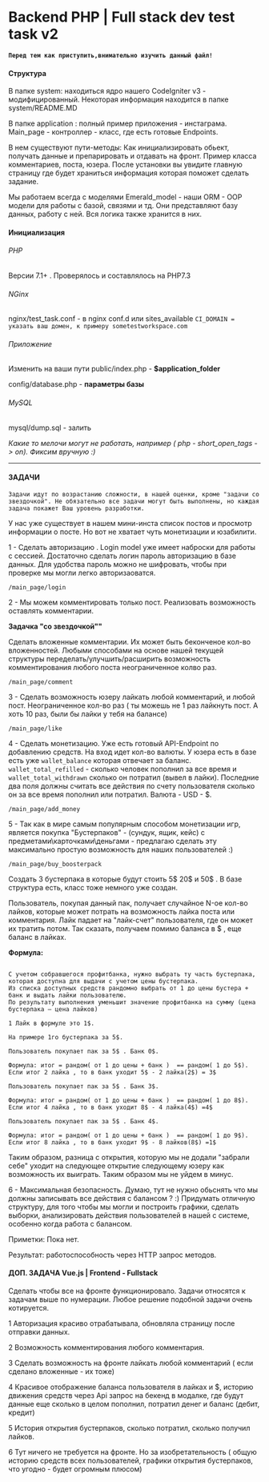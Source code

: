 # Backend PHP | Full stack dev test task v2

**`Перед тем как приступить,внимательно изучить данный файл!`**
#### Структура

В папке system: находиться ядро нашего CodeIgniter v3 - модифицированный. Некоторая информация находится в папке system/README.MD

В папке application : полный пример приложения - инстаграма. Main_page - контроллер - класс, где есть готовые Endpoints.

В нем существуют пути-методы: Как инициализировать обьект, получать данные и препарировать и отдавать на фронт. Пример класса комментариев, поста, юзера.
После установки вы увидите главную страницу где будет храниться информация которая поможет сделать задание.

Мы работаем всегда с моделями Emerald_model - наши ORM - OOP модели для работы с базой, связями и тд. Они представляют базу данных, работу с ней.
Вся логика также хранится в них. 


#### Инициализация
###### PHP 
Версии 7.1+ . Проверялось и составлялось на PHP7.3

###### NGinx

nginx/test_task.conf - в nginx conf.d или sites_available
`CI_DOMAIN = указать ваш домен, к примеру sometestworkspace.com`

###### Приложение
Изменить на ваши пути
public/index.php - **$application_folder**

config/database.php - **параметры базы**

###### MySQL

mysql/dump.sql - залить 

_Какие то мелочи могут не работать, например ( php - short_open_tags -> on). Фиксим вручную :)_ 

--------------------------
#### ЗАДАЧИ

`Задачи идут по возрастанию сложности, в нашей оценки, кроме "задачи со звездочкой". Не обязательно все задачи могут быть выполнены, но каждая задача покажет Ваш уровень разработки.`

У нас уже существует в нашем мини-инста список постов и просмотр информации о посте. Но вот не хватает чуть монетизации и юзабилити.

1 - Сделать авторизацию . Login model уже имеет наброски для работы с сессией. Достаточно сделать логин пароль авторизацию в базе данных. 
Для удобства пароль можно не шифровать, чтобы при проверке мы могли легко авторизаоватся. 

`/main_page/login`

2 - Мы можем комментировать только пост. Реализовать возможность оставлять комментарии.

**Задачка "со звездочкой""**

Сделать вложенные комментарии. Их может быть беконченое кол-во вложенностей. 
Любыми способами на основе нашей текущей структуры переделать/улучшить/расширить возможность комментирования любого поста неограниченное колво раз.

`/main_page/comment`

3 - Сделать возможность юзеру лайкать любой комментарий, и любой пост. Неограниченное кол-во раз ( ты можешь не 1 раз лайкнуть пост. А хоть 10 раз, были бы лайки у тебя на балансе) 
  
`/main_page/like`

4 - Сделать монетизацию. Уже есть готовый API-Endpoint по добавлению средств. На вход идет кол-во валюты. У юзера есть в базе есть уже `wallet_balance` которая отвечает за баланс.
`wallet_total_refilled` - сколько человек пополнил за все время и `wallet_total_withdrawn` сколько он потратил (вывел в лайки).
Последние два поля должны считать все действия по счету пользователя сколько он за все время пополнил или потратил. Валюта - USD - $. 

`/main_page/add_money`


5 - Так как в мире самым популярным способом монетизации игр, является покупка "Бустерпаков" - (сундук, ящик, кейс) с предметами\карточками\деньгами - 
предлагаю сделать эту максимально простую возможность для наших пользователей :) 

`/main_page/buy_boosterpack`

Создать 3 бустерпака в которые будут стоить 5$ 20$ и 50$ . В базе структура есть, класс тоже немного уже создан.

Пользователь, покупая данный пак, получает случайное N-ое кол-во лайков, которые может потрать на возможность лайка поста или комментария.
Лайк падает на "лайк-счет" пользователя, где он может их тратить потом. Так сказать, получаем помимо баланса в $ , еще баланс в лайках. 

**Формула:**
```

С учетом собравшегося профитбанка, нужно выбрать ту часть бустерпака, которая доступна для выдачи с учетом цены бустерпака.
Из списка доступных средств рандомно выбрать от 1 до цены бустера + банк и выдать лайки пользователю.
По результату выполнения уменьшит значение профитбанка на сумму (цена бустерпака — цена лайков)

1 Лайк в формуле это 1$.

На примере 1го бустерпака за 5$. 

Пользователь покупает пак за 5$ . Банк 0$.

Формула: итог = рандом( от 1 до цены + банк )  == рандом( 1 до 5$). Если итог 2 лайка , то в банк уходит 5$ - 2 лайка(2$) = 3$

Пользователь покупает пак за 5$ . Банк 3$.

Формула: итог = рандом( от 1 до цены + банк )  == рандом( 1 до 8$). Если итог 4 лайка , то в банк уходит 8$ - 4 лайка(4$) =4$

Пользователь покупает пак за 5$ . Банк 4$.

Формула: итог = рандом( от 1 до цены + банк )  == рандом( 1 до 9$). Если итог 8 лайка , то в банк уходит 9$ - 8 лайков(8$) =1$
```

Таким образом, разница с открытия, которую мы не додали "забрали себе" уходит на следующее открытие следующему юзеру как возможность их выиграть. 
Таким образом мы не уйдем в минус.


6 - Максимальная безопасность. Думаю, тут не нужно обьснять что мы должны записывать все действия с балансом ? :) 
Придумать отличную структуру, для того чтобы мы могли и построить графики, сделать выборки, анализировать действия пользователей в нашей с системе, 
особенно когда работа с балансом.


Приметки: Пока нет.


Результат: работоспособность через HTTP запрос методов.


#### ДОП. ЗАДАЧА Vue.js | Frontend - Fullstack

Сделать чтобы все на фронте функционировало. Задачи относятся к задачам выше по нумерации. Любое решение подобной задачи очень котируется.

1 Авторизация красиво отрабатывала, обновляла страницу после отправки данных.

2 Возможность комментирования любого комментария.

3 Сделать возможность на фронте лайкать любой комментарий ( если сделано вложенные - их тоже)

4 Красивое отображение баланса пользователя в лайках и $, историю движения средств через Api запрос на бекенд в модалке, где будут данные еще сколько в целом пополнил, потратил денег и баланс (дебит, кредит)

5 История открытия бустерпаков, сколько потратил, сколько получил лайков. 

6 Тут ничего не требуется на фронте. Но за изобретательность ( общую историю средств всех пользователей, графики открытия бустерпаков, что угодно - будет огромным плюсом)
 
 
 
